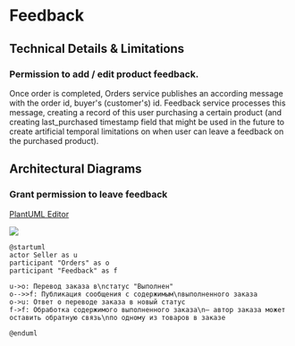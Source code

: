 # Feedback

## Technical Details & Limitations

### Permission to add / edit product feedback.

Once order is completed, Orders service publishes an according message with the order id, buyer's (customer's) id. Feedback service processes this message, creating a record of this user purchasing a certain product (and creating last_purchased timestamp field that might be used in the future to create artificial temporal limitations on when user can leave a feedback on the purchased product).

## Architectural Diagrams

### Grant permission to leave feedback

[PlantUML Editor](https://editor.plantuml.com/uml/ZP91Ji9G48RtxnIJxdi15mqhjoxSigbG4YAsfBJxGXCI8v54ztW5U590XSSLPgxWIVodO0AuCKtJbvb__l-RbpO6MPXc-KFFXAqiIUaswlMYbC81vQQFJhVLxOTnHjvDsexIWQUTvBnp7KNjkx1rN_SwnkH-a5mHlt4b1LTisV6IUCrp_iIBBx5jnZAK4Szb9AKCoUCNUU8zb5-ymypECudl1q57VQJa1UeR7PSnRsHACeJKyK8ULNmi7QhBEdO5-HQMssRCzjmQZ-DtTcT8Y0joXCq0PU4m8XNiJrVWwd89ggtK_eDErp4TloQV0R20Ui4EJSpz8Vmb-GzYC_ukNWbd2pCdnGMDUgsEv0SOO6y0DA7wfWgbuntudXN3ofJNCi7rx3L7gJHqAoK1R4sQ0OCvvfnkQa_ZAcCQKTp6N_C3)

![](https://img.plantuml.biz/plantuml/svg/ZP91Ji9G48RtxnIJxdi15mqhjoxSigbG4YAsfBJxGXCI8v54ztW5U590XSSLPgxWIVodO0AuCKtJbvb__l-RbpO6MPXc-KFFXAqiIUaswlMYbC81vQQFJhVLxOTnHjvDsexIWQUTvBnp7KNjkx1rN_SwnkH-a5mHlt4b1LTisV6IUCrp_iIBBx5jnZAK4Szb9AKCoUCNUU8zb5-ymypECudl1q57VQJa1UeR7PSnRsHACeJKyK8ULNmi7QhBEdO5-HQMssRCzjmQZ-DtTcT8Y0joXCq0PU4m8XNiJrVWwd89ggtK_eDErp4TloQV0R20Ui4EJSpz8Vmb-GzYC_ukNWbd2pCdnGMDUgsEv0SOO6y0DA7wfWgbuntudXN3ofJNCi7rx3L7gJHqAoK1R4sQ0OCvvfnkQa_ZAcCQKTp6N_C3)

```plantuml
@startuml
actor Seller as u
participant "Orders" as o
participant "Feedback" as f

u->o: Перевод заказа в\nстатус "Выполнен"
o-->>f: Публикация сообщения с содержимым\nвыполненного заказа
o->u: Ответ о переводе заказа в новый статус
f->f: Обработка содержимого выполненного заказа\n– автор заказа может оставить обратную связь\nпо одному из товаров в заказе

@enduml
```
